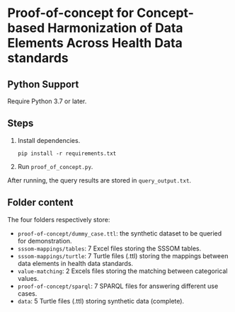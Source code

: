 # Proof-of-concept for Concept-based Harmonization of Data Elements Across Health Data standards

## Python Support
Require Python 3.7 or later.

## Steps

1. Install dependencies. 
    ```
    pip install -r requirements.txt
    ```
2. Run `proof_of_concept.py`.

After running, the query results are stored in `query_output.txt`. 

## Folder content
The four folders respectively store: 
- `proof-of-concept/dummy_case.ttl`: the synthetic dataset to be queried for demonstration.
- `sssom-mappings/tables`: 7 Excel files storing the SSSOM tables.
- `sssom-mappings/turtle`: 7 Turtle files (.ttl) storing the mappings between data elements in health data standards.
- `value-matching`: 2 Excels files storing the matching between categorical values.
- `proof-of-concept/sparql`: 7 SPARQL files for answering different use cases.
- `data`: 5 Turtle files (.ttl) storing synthetic data (complete).
